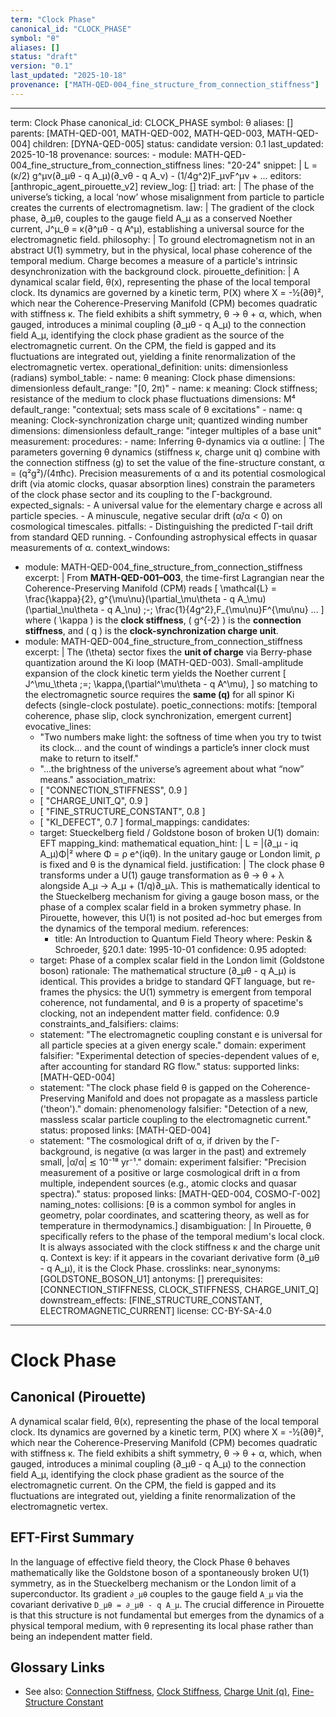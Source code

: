 ```yaml
---
term: "Clock Phase"
canonical_id: "CLOCK_PHASE"
symbol: "θ"
aliases: []
status: "draft"
version: "0.1"
last_updated: "2025-10-18"
provenance: ["MATH-QED-004_fine_structure_from_connection_stiffness"]
---
```


---
term: Clock Phase
canonical_id: CLOCK_PHASE
symbol: θ
aliases: []
parents: [MATH-QED-001, MATH-QED-002, MATH-QED-003, MATH-QED-004]
children: [DYNA-QED-005]
status: candidate
version: 0.1
last_updated: 2025-10-18
provenance:
  sources:
    - module: MATH-QED-004_fine_structure_from_connection_stiffness
      lines: "20-24"
      snippet: |
        L = (κ/2) g^μν(∂_μθ - q A_μ)(∂_νθ - q A_ν) - (1/4g^2)F_μνF^μν + ...
  editors: [anthropic_agent_pirouette_v2]
  review_log: []
triad:
  art: |
    The phase of the universe’s ticking, a local ‘now’ whose misalignment from particle to particle creates the currents of electromagnetism.
  law: |
    The gradient of the clock phase, ∂_μθ, couples to the gauge field A_μ as a conserved Noether current, J^μ_θ = κ(∂^μθ - q A^μ), establishing a universal source for the electromagnetic field.
  philosophy: |
    To ground electromagnetism not in an abstract U(1) symmetry, but in the physical, local phase coherence of the temporal medium. Charge becomes a measure of a particle's intrinsic desynchronization with the background clock.
pirouette_definition: |
  A dynamical scalar field, θ(x), representing the phase of the local temporal clock. Its dynamics are governed by a kinetic term, P(X) where X = -½(∂θ)², which near the Coherence-Preserving Manifold (CPM) becomes quadratic with stiffness κ. The field exhibits a shift symmetry, θ → θ + α, which, when gauged, introduces a minimal coupling (∂_μθ - q A_μ) to the connection field A_μ, identifying the clock phase gradient as the source of the electromagnetic current. On the CPM, the field is gapped and its fluctuations are integrated out, yielding a finite renormalization of the electromagnetic vertex.
operational_definition:
  units: dimensionless (radians)
  symbol_table:
    - name: θ
      meaning: Clock phase
      dimensions: dimensionless
      default_range: "[0, 2π)"
    - name: κ
      meaning: Clock stiffness; resistance of the medium to clock phase fluctuations
      dimensions: M⁴
      default_range: "contextual; sets mass scale of θ excitations"
    - name: q
      meaning: Clock-synchronization charge unit; quantized winding number
      dimensions: dimensionless
      default_range: "integer multiples of a base unit"
  measurement:
    procedures:
      - name: Inferring θ-dynamics via α
        outline: |
          The parameters governing θ dynamics (stiffness κ, charge unit q) combine with the connection stiffness (g) to set the value of the fine-structure constant, α = (q²g²)/(4πħc). Precision measurements of α and its potential cosmological drift (via atomic clocks, quasar absorption lines) constrain the parameters of the clock phase sector and its coupling to the Γ-background.
        expected_signals:
          - A universal value for the elementary charge e across all particle species.
          - A minuscule, negative secular drift (α̇/α < 0) on cosmological timescales.
        pitfalls:
          - Distinguishing the predicted Γ-tail drift from standard QED running.
          - Confounding astrophysical effects in quasar measurements of α.
context_windows:
  - module: MATH-QED-004_fine_structure_from_connection_stiffness
    excerpt: |
      From **MATH-QED-001–003**, the time-first Lagrangian near the Coherence-Preserving Manifold (CPM) reads
      [
      \mathcal{L}
      = \frac{\kappa}{2}, g^{\mu\nu}(\partial_\mu\theta - q A_\mu)(\partial_\nu\theta - q A_\nu)
      ;-; \frac{1}{4g^2},F_{\mu\nu}F^{\mu\nu}
      ...
      ]
      where ( \kappa ) is the **clock stiffness**, ( g^{-2} ) is the **connection stiffness**, and ( q ) is the **clock-synchronization charge unit**.
  - module: MATH-QED-004_fine_structure_from_connection_stiffness
    excerpt: |
      The (\theta) sector fixes the **unit of charge** via Berry-phase quantization around the Ki loop (MATH-QED-003). Small-amplitude expansion of the clock kinetic term yields the Noether current
      [
      J^\mu_\theta ;=; \kappa,(\partial^\mu\theta - q A^\mu),
      ]
      so matching to the electromagnetic source requires the **same (q)** for all spinor Ki defects (single-clock postulate).
poetic_connections:
  motifs: [temporal coherence, phase slip, clock synchronization, emergent current]
  evocative_lines:
    - "Two numbers make light: the softness of time when you try to twist its clock... and the count of windings a particle’s inner clock must make to return to itself."
    - "...the brightness of the universe’s agreement about what “now” means."
  association_matrix:
    - [ "CONNECTION_STIFFNESS", 0.9 ]
    - [ "CHARGE_UNIT_Q", 0.9 ]
    - [ "FINE_STRUCTURE_CONSTANT", 0.8 ]
    - [ "KI_DEFECT", 0.7 ]
formal_mappings:
  candidates:
    - target: Stueckelberg field / Goldstone boson of broken U(1)
      domain: EFT
      mapping_kind: mathematical
      equation_hint: |
        L = |(∂_μ - iq A_μ)Φ|²  where Φ = ρ e^(iqθ). In the unitary gauge or London limit, ρ is fixed and θ is the dynamical field.
      justification: |
        The clock phase θ transforms under a U(1) gauge transformation as θ → θ + λ alongside A_μ → A_μ + (1/q)∂_μλ. This is mathematically identical to the Stueckelberg mechanism for giving a gauge boson mass, or the phase of a complex scalar field in a broken symmetry phase. In Pirouette, however, this U(1) is not posited ad-hoc but emerges from the dynamics of the temporal medium.
      references:
        - title: An Introduction to Quantum Field Theory
          where: Peskin & Schroeder, §20.1
          date: 1995-10-01
      confidence: 0.95
  adopted:
    - target: Phase of a complex scalar field in the London limit (Goldstone boson)
      rationale: The mathematical structure (∂_μθ - q A_μ) is identical. This provides a bridge to standard QFT language, but re-frames the physics: the U(1) symmetry is emergent from temporal coherence, not fundamental, and θ is a property of spacetime's clocking, not an independent matter field.
      confidence: 0.9
constraints_and_falsifiers:
  claims:
    - statement: "The electromagnetic coupling constant e is universal for all particle species at a given energy scale."
      domain: experiment
      falsifier: "Experimental detection of species-dependent values of e, after accounting for standard RG flow."
      status: supported
      links: [MATH-QED-004]
    - statement: "The clock phase field θ is gapped on the Coherence-Preserving Manifold and does not propagate as a massless particle ('theon')."
      domain: phenomenology
      falsifier: "Detection of a new, massless scalar particle coupling to the electromagnetic current."
      status: proposed
      links: [MATH-QED-004]
    - statement: "The cosmological drift of α, if driven by the Γ-background, is negative (α was larger in the past) and extremely small, |α̇/α| ≲ 10⁻¹⁸ yr⁻¹."
      domain: experiment
      falsifier: "Precision measurement of a positive or large cosmological drift in α from multiple, independent sources (e.g., atomic clocks and quasar spectra)."
      status: proposed
      links: [MATH-QED-004, COSMO-Γ-002]
naming_notes:
  collisions: [θ is a common symbol for angles in geometry, polar coordinates, and scattering theory, as well as for temperature in thermodynamics.]
  disambiguation: |
    In Pirouette, θ specifically refers to the phase of the temporal medium's local clock. It is always associated with the clock stiffness κ and the charge unit q. Context is key: if it appears in the covariant derivative form (∂_μθ - q A_μ), it is the Clock Phase.
crosslinks:
  near_synonyms: [GOLDSTONE_BOSON_U1]
  antonyms: []
  prerequisites: [CONNECTION_STIFFNESS, CLOCK_STIFFNESS, CHARGE_UNIT_Q]
  downstream_effects: [FINE_STRUCTURE_CONSTANT, ELECTROMAGNETIC_CURRENT]
license: CC-BY-SA-4.0
---

# Clock Phase

## Canonical (Pirouette)
A dynamical scalar field, θ(x), representing the phase of the local temporal clock. Its dynamics are governed by a kinetic term, P(X) where X = -½(∂θ)², which near the Coherence-Preserving Manifold (CPM) becomes quadratic with stiffness κ. The field exhibits a shift symmetry, θ → θ + α, which, when gauged, introduces a minimal coupling (∂_μθ - q A_μ) to the connection field A_μ, identifying the clock phase gradient as the source of the electromagnetic current. On the CPM, the field is gapped and its fluctuations are integrated out, yielding a finite renormalization of the electromagnetic vertex.

## EFT-First Summary
In the language of effective field theory, the Clock Phase θ behaves mathematically like the Goldstone boson of a spontaneously broken U(1) symmetry, as in the Stueckelberg mechanism or the London limit of a superconductor. Its gradient `∂_μθ` couples to the gauge field `A_μ` via the covariant derivative `D_μθ = ∂_μθ - q A_μ`. The crucial difference in Pirouette is that this structure is not fundamental but emerges from the dynamics of a physical temporal medium, with θ representing its local phase rather than being an independent matter field.

## Glossary Links
- See also: [Connection Stiffness](./connection_stiffness.md), [Clock Stiffness](./clock_stiffness.md), [Charge Unit (q)](./charge_unit_q.md), [Fine-Structure Constant](./fine_structure_constant.md)